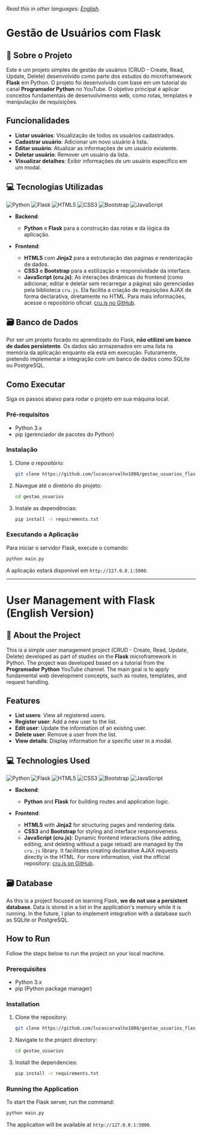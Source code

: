 *Read this in other languages: [English](#english-version).*
<br>

# Gestão de Usuários com Flask

## 📝 Sobre o Projeto

Este é um projeto simples de gestão de usuários (CRUD - Create, Read, Update, Delete) desenvolvido como parte dos estudos do microframework **Flask** em Python. O projeto foi desenvolvido com base em um tutorial do canal **Programador Python** no YouTube. O objetivo principal é aplicar conceitos fundamentais de desenvolvimento web, como rotas, templates e manipulação de requisições.

## Funcionalidades

-   **Listar usuários**: Visualização de todos os usuários cadastrados.
-   **Cadastrar usuário**: Adicionar um novo usuário à lista.
-   **Editar usuário**: Atualizar as informações de um usuário existente.
-   **Deletar usuário**: Remover um usuário da lista.
-   **Visualizar detalhes**: Exibir informações de um usuário específico em um modal.

## 💻 Tecnologias Utilizadas

<p align="left">
  <img src="https://img.shields.io/badge/Python-3776AB?style=for-the-badge&logo=python&logoColor=white" alt="Python"/>
  <img src="https://img.shields.io/badge/Flask-000000?style=for-the-badge&logo=flask&logoColor=white" alt="Flask"/>
  <img src="https://img.shields.io/badge/HTML5-E34F26?style=for-the-badge&logo=html5&logoColor=white" alt="HTML5"/>
  <img src="https://img.shields.io/badge/CSS3-1572B6?style=for-the-badge&logo=css3&logoColor=white" alt="CSS3"/>
  <img src="https://img.shields.io/badge/Bootstrap-563D7C?style=for-the-badge&logo=bootstrap&logoColor=white" alt="Bootstrap"/>
  <img src="https://img.shields.io/badge/JavaScript-F7DF1E?style=for-the-badge&logo=javascript&logoColor=black" alt="JavaScript"/>
</p>

-   **Backend**:
    -   **Python** e **Flask** para a construção das rotas e da lógica da aplicação.

-   **Frontend**:
    -   **HTML5** com **Jinja2** para a estruturação das páginas e renderização de dados.
    -   **CSS3** e **Bootstrap** para a estilização e responsividade da interface.
    -   **JavaScript (cru.js)**: As interações dinâmicas do frontend (como adicionar, editar e deletar sem recarregar a página) são gerenciadas pela biblioteca `cru.js`. Ela facilita a criação de requisições AJAX de forma declarativa, diretamente no HTML. Para mais informações, acesse o repositório oficial: [cru.js no GitHub](https://github.com/Iazzetta/cru.js).

## 🗃️ Banco de Dados

Por ser um projeto focado no aprendizado do Flask, **não utilizei um banco de dados persistente**. Os dados são armazenados em uma lista na memória da aplicação enquanto ela está em execução. Futuramente, pretendo implementar a integração com um banco de dados como SQLite ou PostgreSQL.

## Como Executar

Siga os passos abaixo para rodar o projeto em sua máquina local.

### Pré-requisitos

-   Python 3.x
-   pip (gerenciador de pacotes do Python)

### Instalação

1.  Clone o repositório:
    ```sh
    git clone https://github.com/lucascarvalho1808/gestao_usuarios_flask.git
    ```
2.  Navegue até o diretório do projeto:
    ```sh
    cd gestao_usuarios
    ```
3.  Instale as dependências:
    ```sh
    pip install -r requirements.txt
    ```

### Executando a Aplicação

Para iniciar o servidor Flask, execute o comando:

```sh
python main.py
```

A aplicação estará disponível em `http://127.0.0.1:5000`.

---

<a name="english-version"></a>
# User Management with Flask (English Version)

## 📝 About the Project

This is a simple user management project (CRUD - Create, Read, Update, Delete) developed as part of studies on the **Flask** microframework in Python. The project was developed based on a tutorial from the **Programador Python** YouTube channel. The main goal is to apply fundamental web development concepts, such as routes, templates, and request handling.

## Features

-   **List users**: View all registered users.
-   **Register user**: Add a new user to the list.
-   **Edit user**: Update the information of an existing user.
-   **Delete user**: Remove a user from the list.
-   **View details**: Display information for a specific user in a modal.

## 💻 Technologies Used

<p align="left">
  <img src="https://img.shields.io/badge/Python-3776AB?style=for-the-badge&logo=python&logoColor=white" alt="Python"/>
  <img src="https://img.shields.io/badge/Flask-000000?style=for-the-badge&logo=flask&logoColor=white" alt="Flask"/>
  <img src="https://img.shields.io/badge/HTML5-E34F26?style=for-the-badge&logo=html5&logoColor=white" alt="HTML5"/>
  <img src="https://img.shields.io/badge/CSS3-1572B6?style=for-the-badge&logo=css3&logoColor=white" alt="CSS3"/>
  <img src="https://img.shields.io/badge/Bootstrap-563D7C?style=for-the-badge&logo=bootstrap&logoColor=white" alt="Bootstrap"/>
  <img src="https://img.shields.io/badge/JavaScript-F7DF1E?style=for-the-badge&logo=javascript&logoColor=black" alt="JavaScript"/>
</p>

-   **Backend**:
    -   **Python** and **Flask** for building routes and application logic.

-   **Frontend**:
    -   **HTML5** with **Jinja2** for structuring pages and rendering data.
    -   **CSS3** and **Bootstrap** for styling and interface responsiveness.
    -   **JavaScript (cru.js)**: Dynamic frontend interactions (like adding, editing, and deleting without a page reload) are managed by the `cru.js` library. It facilitates creating declarative AJAX requests directly in the HTML. For more information, visit the official repository: [cru.js on GitHub](https://github.com/Iazzetta/cru.js).

## 🗃️ Database

As this is a project focused on learning Flask, **we do not use a persistent database**. Data is stored in a list in the application's memory while it is running. In the future, I plan to implement integration with a database such as SQLite or PostgreSQL.

## How to Run

Follow the steps below to run the project on your local machine.

### Prerequisites

-   Python 3.x
-   pip (Python package manager)

### Installation

1.  Clone the repository:
    ```sh
    git clone https://github.com/lucascarvalho1808/gestao_usuarios_flask.git
    ```
2.  Navigate to the project directory:
    ```sh
    cd gestao_usuarios
    ```
3.  Install the dependencies:
    ```sh
    pip install -r requirements.txt
    ```

### Running the Application

To start the Flask server, run the command:

```sh
python main.py
```

The application will be available at `http://127.0.0.1:5000`.